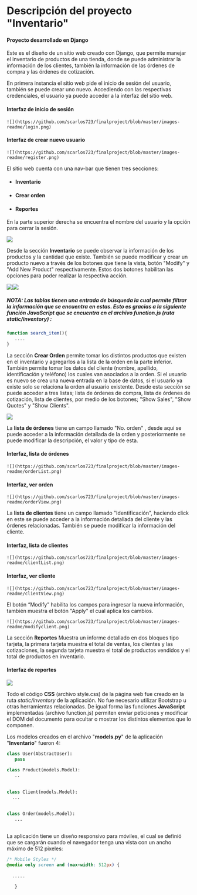  
# Descripción del proyecto "Inventario"
#### Proyecto desarrollado en Django
 
Este es el diseño de un sitio web creado con Django, que permite manejar el inventario de productos de una tienda, donde se puede  administrar la información de los clientes, también la información de  las órdenes de compra y las órdenes de cotización.
 
En primera instancia el sitio web pide el inicio de sesión del usuario, también se puede crear uno nuevo. Accediendo con las respectivas credenciales, el usuario ya puede acceder a la interfaz del sitio web.
 
 #### Interfaz de inicio de sesión
    ![](https://github.com/scarlos723/finalproject/blob/master/images-readme/login.png)
 
 #### Interfaz de crear nuevo usuario
    ![](https://github.com/scarlos723/finalproject/blob/master/images-readme/register.png)



El sitio web cuenta con una nav-bar que tienen tres secciones:
- #### Inventario
- #### Crear orden
- #### Reportes

En la parte superior derecha se encuentra el nombre del usuario y la opción para cerrar la sesión.

 ![](https://github.com/scarlos723/finalproject/blob/master/images-readme/index.png)

Desde la sección **Inventario** se puede observar la información de los productos y la cantidad que existe. También se puede modificar y crear un producto nuevo a través de los botones que tiene la vista, botón "Modify" y "Add New Product" respectivamente. Estos dos botones habilitan las opciones para poder realizar la respectiva acción.

![](https://github.com/scarlos723/finalproject/blob/master/images-readme/modifyProduct.png)![](https://github.com/scarlos723/finalproject/blob/master/images-readme/newProduct.png)
 
##### NOTA:  **Las tablas tienen una entrada de búsqueda la cual permite filtrar la información que se encuentra en estas. Esto es gracias a la siguiente función JavaScript que se encuentra en el archivo function.js (ruta *static/inventory*) :**
 
```javascript
function search_item(){
   ....
}
```
La sección **Crear Orden** permite tomar los distintos productos que existen en el inventario y agregarlos a la lista de la orden en la parte inferior. También permite tomar los datos del cliente (nombre, apellido, identificación y teléfono) los cuales van asociados a la orden. Si el usuario es nuevo se crea una nueva entrada en la base de datos, si el usuario ya existe solo se relaciona la orden al usuario existente. Desde esta sección se puede acceder a tres listas; lista de órdenes de compra, lista de órdenes de cotización, lista de clientes, por medio de los botones; "Show Sales", "Show Quotes" y "Show Clients".

![](https://github.com/scarlos723/finalproject/blob/master/images-readme/makeOrder.png)

La **lista de órdenes**  tiene un campo llamado "No. orden" , desde aquí se puede acceder a la información detallada de la orden y posteriormente se puede modificar la descripción, el valor y tipo de esta.
 
#### Interfaz, lista de órdenes
    ![](https://github.com/scarlos723/finalproject/blob/master/images-readme/orderList.png)

#### Interfaz, ver orden
    ![](https://github.com/scarlos723/finalproject/blob/master/images-readme/orderView.png)    

La **lista de clientes** tiene un campo llamado "Identificación", haciendo click en este se puede acceder a la información detallada del cliente y las órdenes relacionadas. También se puede modificar la información del cliente.

#### Interfaz, lista de clientes
    ![](https://github.com/scarlos723/finalproject/blob/master/images-readme/clientList.png)

#### Interfaz, ver cliente
    ![](https://github.com/scarlos723/finalproject/blob/master/images-readme/clientView.png)

El botón “Modify” habilita los campos para ingresar la nueva información, también muestra el botón "Apply" el cual aplica los cambios. 

    ![](https://github.com/scarlos723/finalproject/blob/master/images-readme/modifyclient.png)




La sección **Reportes** Muestra un informe detallado en dos bloques tipo tarjeta, la primera tarjeta muestra el total de ventas, los clientes y  las cotizaciones, la segunda tarjeta muestra el total de productos vendidos y el total de productos en inventario.
 
 #### Interfaz de reportes

![](https://github.com/scarlos723/finalproject/blob/master/images-readme/reports.png)
 
Todo el código **CSS** (archivo style.css) de la página web fue creado en la ruta *static/inventory* de la aplicación. No fue necesario utilizar Bootstrap u otras herramientas relacionadas. De igual forma las funciones **JavaScript**  implementadas (archivo function.js) permiten enviar peticiones y modificar el DOM del documento para ocultar o mostrar los distintos elementos que lo componen.
 
Los modelos creados en el archivo "**models.py**" de la aplicación "**Inventario**" fueron 4:
```python
class User(AbstractUser):
   pass
 
class Product(models.Model):
   ..
  
 
class Client(models.Model):
  ...
 
 
class Order(models.Model):
   ...
 
```
La aplicación tiene un diseño responsivo para móviles, el cual se definió que se cargarán cuando el navegador tenga una vista con un ancho máximo de 512 pixeles:
 
```css
/* Mobile Styles */
@media only screen and (max-width: 512px) {
 
  .....
 
   }
```